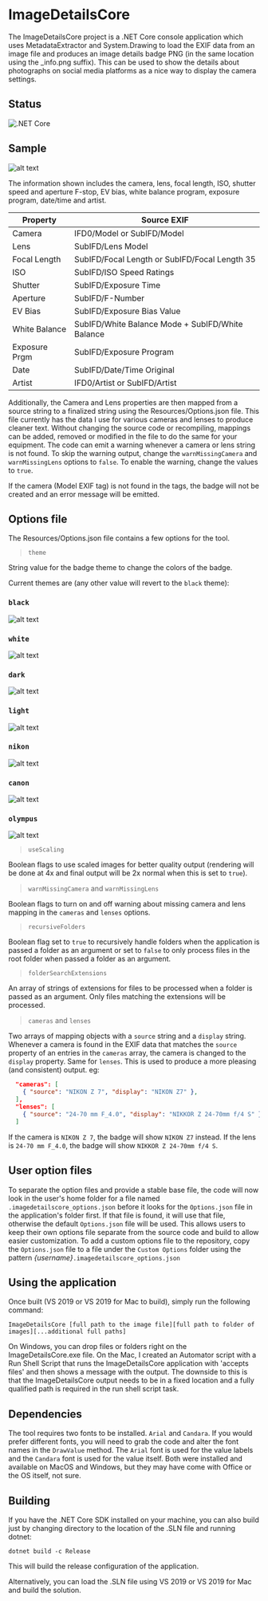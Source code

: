 # ImageDetailsCore

The ImageDetailsCore project is a .NET Core console application which uses MetadataExtractor and System.Drawing to load the EXIF data from an image file and produces an image details badge PNG (in the same location using the _info.png suffix). This can be used to show the details about photographs on social media platforms as a nice way to display the camera settings.

## Status

![.NET Core](https://github.com/AndyDragon/ImageDetailsCore/workflows/.NET%20Core/badge.svg)

## Sample

![alt text](docs/Sample_info.png "Simple image badge")

The information shown includes the camera, lens, focal length, ISO, shutter speed and aperture F-stop, EV bias, white balance program, exposure program, date/time and artist.

| Property        | Source EXIF                                     |
| --------------- | ----------------------------------------------- |
| Camera          | IFD0/Model or SubIFD/Model                      |
| Lens            | SubIFD/Lens Model                               |
| Focal Length    | SubIFD/Focal Length or SubIFD/Focal Length 35   |
| ISO             | SubIFD/ISO Speed Ratings                        |
| Shutter         | SubIFD/Exposure Time                            |
| Aperture        | SubIFD/F-Number                                 |
| EV Bias         | SubIFD/Exposure Bias Value                      |
| White Balance   | SubIFD/White Balance Mode + SubIFD/White Balance|
| Exposure Prgm   | SubIFD/Exposure Program                         |
| Date            | SubIFD/Date/Time Original                       |
| Artist          | IFD0/Artist or SubIFD/Artist                    |

Additionally, the Camera and Lens properties are then mapped from a source string to a finalized string using the Resources/Options.json file. This file currently has the data I use for various cameras and lenses to produce cleaner text. Without changing the source code or recompiling, mappings can be added, removed or modified in the file to do the same for your equipment. The code can emit a warning whenever a camera or lens string is not found. To skip the warning output, change the `warnMissingCamera` and `warnMissingLens` options to `false`. To enable the warning, change the values to `true`.

If the camera (Model EXIF tag) is not found in the tags, the badge will not be created and an error message will be emitted.

## Options file

The Resources/Options.json file contains a few options for the tool.

> `theme`

String value for the badge theme to change the colors of the badge.

Current themes are (any other value will revert to the `black` theme):

### `black`

![alt text](docs/Sample_black.png "Simple image badge with black theme")

### `white`

![alt text](docs/Sample_white.png "Simple image badge with white theme")

### `dark`

![alt text](docs/Sample_dark.png "Simple image badge with dark theme")

### `light`

![alt text](docs/Sample_light.png "Simple image badge with light theme")

### `nikon`

![alt text](docs/Sample_nikon.png "Simple image badge with nikon theme")

### `canon`

![alt text](docs/Sample_canon.png "Simple image badge with canon theme")

### `olympus`

![alt text](docs/Sample_olympus.png "Simple image badge with olympus theme")

> `useScaling`

Boolean flags to use scaled images for better quality output (rendering will be done at 4x and final output will be 2x normal when this is set to `true`).

> `warnMissingCamera` and `warnMissingLens`

Boolean flags to turn on and off warning about missing camera and lens mapping in the `cameras` and `lenses` options.

> `recursiveFolders`

Boolean flag set to `true` to recursively handle folders when the application is passed a folder as an argument or set to `false` to only process files in the root folder when passed a folder as an argument.

> `folderSearchExtensions` 

An array of strings of extensions for files to be processed when a folder is passed as an argument. Only files matching the extensions will be processed.

> `cameras` and `lenses`

Two arrays of mapping objects with a `source` string and a `display` string. Whenever a camera is found in the EXIF data that matches the `source` property of an entries in the `cameras` array, the camera is changed to the `display` property. Same for `lenses`. This is used to produce a more pleasing (and consistent) output.  eg:

``` json
  "cameras": [
    { "source": "NIKON Z 7", "display": "NIKON Z7" },
  ],
  "lenses": [
    { "source": "24-70 mm F_4.0", "display": "NIKKOR Z 24-70mm f/4 S" },
  ]
```

If the camera is `NIKON Z 7`, the badge will show `NIKON Z7` instead. If the lens is `24-70 mm F_4.0`, the badge will show `NIKKOR Z 24-70mm f/4 S`.

## User option files

To separate the option files and provide a stable base file, the code will now look in the user's home folder for a file named `.imagedetailscore_options.json` before it looks for the `Options.json` file in the application's folder first. If that file is found, it will use that file, otherwise the default `Options.json` file will be used. This allows users to keep their own options file separate from the source code and build to allow easier customization. To add a custom options file to the repository, copy the `Options.json` file to a file under the `Custom Options` folder using the pattern *{username}*`.imagedetailscore_options.json`

## Using the application

Once built (VS 2019 or VS 2019 for Mac to build), simply run the following command:

```
ImageDetailsCore [full path to the image file][full path to folder of images][...additional full paths]
```

On Windows, you can drop files or folders right on the ImageDetailsCore.exe file. On the Mac, I created an Automator script with a Run Shell Script that runs the ImageDetailsCore application with 'accepts files' and then shows a message with the output. The downside to this is that the ImageDetailsCore output needs to be in a fixed location and a fully qualified path is required in the run shell script task.

## Dependencies

The tool requires two fonts to be installed.  `Arial` and `Candara`. If you would prefer different fonts, you will need to grab the code and alter the font names in the `DrawValue` method. The `Arial` font is used for the value labels and the `Candara` font is used for the value itself. Both were installed and available on MacOS and Windows, but they may have come with Office or the OS itself, not sure.

## Building

If you have the .NET Core SDK installed on your machine, you can also build just by changing directory to the location of the .SLN file and running dotnet:

```
dotnet build -c Release
```

This will build the release configuration of the application.

Alternatively, you can load the .SLN file using VS 2019 or VS 2019 for Mac and build the solution.
